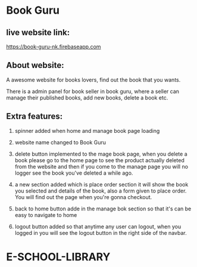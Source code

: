 # Book Guru

## live website link:
https://book-guru-nk.firebaseapp.com

## About website:
A awesome website for books lovers, find out the book that you wants.

There is a admin panel for book seller in book guru, where a seller can manage their published books, add new books, delete a book etc.

## Extra features:
1) spinner added when home and manage book page loading

2) website name changed to Book Guru

3) delete button implemented to the mage book page, when you delete a book please go to the home page to see the product actually deleted from the website and then if you come to the manage page you will no logger see the book you've deleted a while ago.

4) a new section added which is place order section it will show the book you selected and details of the book, also a form given to place order. You will find out the page when you're gonna checkout.

5) back to home button adde in the manage bok section so that it's can be easy to navigate to home

6) logout button added so that anytime any user can logout, when you logged in you will see the logout button in the right side of the navbar.


# E-SCHOOL-LIBRARY
